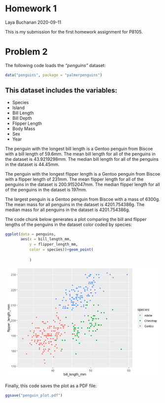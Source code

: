 Homework 1
================
Laya Buchanan
2020-09-11

This is my submission for the first homework assignment for P8105.

# Problem 2

The following code loads the *“penguins”* dataset:

``` r
data("penguins", package = "palmerpenguins")
```

## This dataset includes the variables:

  - Species
  - Island
  - Bill Length
  - Bill Depth
  - Flipper Length
  - Body Mass
  - Sex
  - Year

The penguin with the longest bill length is a Gentoo penguin from Biscoe
with a bill length of 59.6mm. The mean bill length for all of the
penguins in the dataset is 43.9219298mm. The median bill length for all
of the penguins in the dataset is 44.45mm.

The penguin with the longest flipper length is a Gentoo penguin from
Biscoe with a flipper length of 231mm. The mean flipper length for all
of the penguins in the dataset is 200.9152047mm. The median flipper
length for all of the penguins in the dataset is 197mm.

The largest penguin is a Gentoo penguin from Biscoe with a mass of
6300g. The mean mass for all penguins in the dataset is 4201.754386g.
The median mass for all penguins in the dataset is 4201.754386g.

The code chunk below generates a plot comparing the bill and flipper
lengths of the penguins in the dataset color coded by species:

``` r
ggplot(data = penguins,
       aes(x = bill_length_mm, 
           y = flipper_length_mm, 
           color = species))+geom_point(
             
           )
```

![](p8105_hw1_lmb2295_files/figure-gfm/unnamed-chunk-3-1.png)<!-- -->

Finally, this code saves the plot as a PDF file:

``` r
ggsave("penguin_plot.pdf")
```
